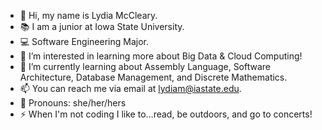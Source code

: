 - 👋 Hi, my name is Lydia McCleary.
- 📚 I am a junior at Iowa State University.
- 💻 Software Engineering Major.
- 🧠 I’m interested in learning more about Big Data & Cloud Computing!
- 🌱 I’m currently learning about Assembly Language, Software Architecture, Database Management, and Discrete Mathematics. 
- 📫 You can reach me via email at lydiam@iastate.edu.
- 🌈 Pronouns: she/her/hers
- ⚡ When I'm not coding I like to...read, be outdoors, and go to concerts!

<!---
mcclelyd/mcclelyd is a ✨ special ✨ repository because its `README.md` (this file) appears on your GitHub profile.
You can click the Preview link to take a look at your changes.
--->
